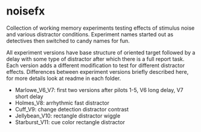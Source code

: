 # noisefx
Collection of working memory experiments testing effects of stimulus noise and various distractor conditions. Experiment names started out as detectives then switched to candy names for fun.

All experiment versions have base structure of oriented target followed by a delay with some type of distractor after which there is a full report task. Each version adds a different 
modification to test for different distractor effects. Differences between experiment versions briefly described here, for more details look at readme in each folder.

* Marlowe_V6_V7: first two versions after pilots 1-5, V6 long delay, V7 short delay
* Holmes_V8: arrhythmic fast distractor
* Cuff_V9: change detection distractor contrast
* Jellybean_V10: rectangle distractor wiggle
* Starburst_V11: cue color rectangle distractor
